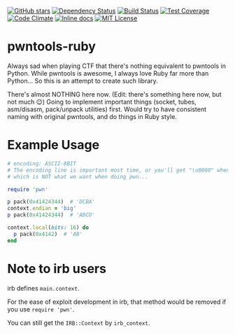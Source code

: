 [![GitHub stars](https://img.shields.io/github/stars/peter50216/pwntools-ruby.svg)](https://github.com/peter50216/pwntools-ruby/stargazers)
[![Dependency Status](https://img.shields.io/gemnasium/peter50216/pwntools-ruby.svg)](https://gemnasium.com/peter50216/pwntools-ruby)
[![Build Status](https://img.shields.io/travis/peter50216/pwntools-ruby.svg)](https://travis-ci.org/peter50216/pwntools-ruby)
[![Test Coverage](https://img.shields.io/codeclimate/coverage/github/peter50216/pwntools-ruby.svg)](https://codeclimate.com/github/peter50216/pwntools-ruby/coverage)
[![Code Climate](https://img.shields.io/codeclimate/github/peter50216/pwntools-ruby.svg)](https://codeclimate.com/github/peter50216/pwntools-ruby)
[![Inline docs](https://inch-ci.org/github/peter50216/pwntools-ruby.svg)](https://inch-ci.org/github/peter50216/pwntools-ruby)
[![MIT License](https://img.shields.io/badge/license-MIT-blue.svg)](http://choosealicense.com/licenses/mit/)

# pwntools-ruby

Always sad when playing CTF that there's nothing equivalent to pwntools in Python.
While pwntools is awesome, I always love Ruby far more than Python...
So this is an attempt to create such library.

There's almost NOTHING here now.
(Edit: there's something here now, but not much :wink:)
Going to implement important things (socket, tubes, asm/disasm, pack/unpack utilities) first.
Would try to have consistent naming with original pwntools, and do things in Ruby style.

# Example Usage
```ruby
# encoding: ASCII-8BIT
# The encoding line is important most time, or you'll get "\u0000" when using "\x00" in code,
# which is NOT what we want when doing pwn...

require 'pwn'

p pack(0x41424344)  # 'DCBA'
context.endian = 'big'
p pack(0x41424344)  # 'ABCD'

context.local(bits: 16) do
  p pack(0x4142)  # 'AB'
end
```

# Note to irb users
irb defines `main.context`.

For the ease of exploit development in irb, that method would be removed if you use `require 'pwn'`.

You can still get the `IRB::Context` by `irb_context`.
